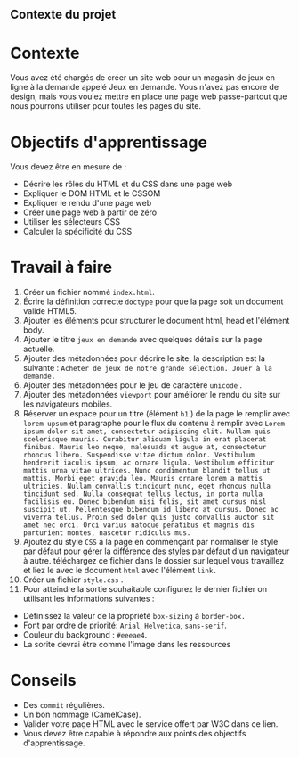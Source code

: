 ## Contexte du projet

# Contexte

Vous avez été chargés de créer un site web pour un magasin de jeux en ligne à la demande appelé Jeux en demande. Vous n'avez pas encore de design, mais vous voulez mettre en place une page web passe-partout que nous pourrons utiliser pour toutes les pages du site.

# Objectifs d'apprentissage

Vous devez être en mesure de :

- Décrire les rôles du HTML et du CSS dans une page web
- Expliquer le DOM HTML et le CSSOM
- Expliquer le rendu d'une page web
- Créer une page web à partir de zéro
- Utiliser les sélecteurs CSS
- Calculer la spécificité du CSS

# Travail à faire

1. Créer un fichier nommé `index.html`.
2. Écrire la définition correcte `doctype` pour que la page soit un document valide HTML5.
3. Ajouter les éléments pour structurer le document html, head et l'élément body.
4. Ajouter le titre `jeux en demande` avec quelques détails sur la page actuelle.
5. Ajouter des métadonnées pour décrire le site, la description est la suivante : `Acheter de jeux de notre grande sélection. Jouer à la demande.`
6. Ajouter des métadonnées pour le jeu de caractère `unicode` .
7. Ajouter des métadonnées `viewport` pour améliorer le rendu du site sur les navigateurs mobiles.
8. Réserver un espace pour un titre (élément `h1` ) de la page le remplir avec `lorem upsum` et paragraphe pour le flux du contenu à remplir avec `Lorem ipsum dolor sit amet, consectetur adipiscing elit. Nullam quis scelerisque mauris. Curabitur aliquam ligula in erat placerat finibus. Mauris leo neque, malesuada et augue at, consectetur rhoncus libero. Suspendisse vitae dictum dolor. Vestibulum hendrerit iaculis ipsum, ac ornare ligula. Vestibulum efficitur mattis urna vitae ultrices. Nunc condimentum blandit tellus ut mattis. Morbi eget gravida leo. Mauris ornare lorem a mattis ultricies. Nullam convallis tincidunt nunc, eget rhoncus nulla tincidunt sed. Nulla consequat tellus lectus, in porta nulla facilisis eu. Donec bibendum nisi felis, sit amet cursus nisl suscipit ut. Pellentesque bibendum id libero at cursus. Donec ac viverra tellus. Proin sed dolor quis justo convallis auctor sit amet nec orci. Orci varius natoque penatibus et magnis dis parturient montes, nascetur ridiculus mus.`
9. Ajoutez du style `CSS` à la page en commençant par normaliser le style par défaut pour gérer la différence des styles par défaut d'un navigateur à autre. téléchargez ce fichier dans le dossier sur lequel vous travaillez et liez le avec le document `html` avec l'élément `link.`
10. Créer un fichier `style.css` .
11. Pour atteindre la sortie souhaitable configurez le dernier fichier on utilisant les informations suivantes :
- Définissez la valeur de la propriété `box-sizing` à `border-box.`
- Font par ordre de priorité: `Arial`, `Helvetica`, `sans-serif`.
- Couleur du background : `#eeeae4`.
- La sorite devrai être comme l'image dans les ressources

# Conseils

- Des `commit` régulières.
- Un bon nommage (CamelCase).
- Valider votre page HTML avec le service offert par W3C dans ce lien.
- Vous devez être capable à répondre aux points des objectifs d'apprentissage.
